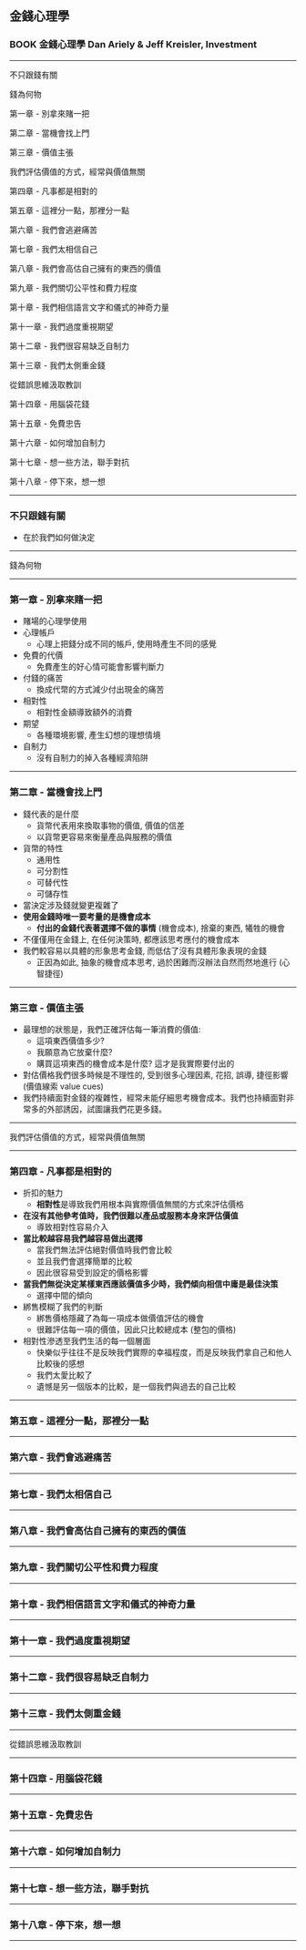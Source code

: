 ## 金錢心理學

### BOOK 金錢心理學 Dan Ariely & Jeff Kreisler, Investment

---

不只跟錢有關

錢為何物

第一章 - 別拿來賭一把

第二章 - 當機會找上門

第三章 - 價值主張

我們評估價值的方式，經常與價值無關

第四章 - 凡事都是相對的

第五章 - 這裡分一點，那裡分一點

第六章 - 我們會逃避痛苦

第七章 - 我們太相信自己

第八章 - 我們會高估自己擁有的東西的價值

第九章 - 我們關切公平性和費力程度

第十章 - 我們相信語言文字和儀式的神奇力量

第十一章 - 我們過度重視期望

第十二章 - 我們很容易缺乏自制力

第十三章 - 我們太側重金錢

從錯誤思維汲取教訓

第十四章 - 用腦袋花錢

第十五章 - 免費忠告

第十六章 - 如何增加自制力

第十七章 - 想一些方法，聯手對抗

第十八章 - 停下來，想一想

---

### 不只跟錢有關

- 在於我們如何做決定

---

錢為何物

---

### 第一章 - 別拿來賭一把

- 賭場的心理學使用
- 心理帳戶
  - 心理上把錢分成不同的帳戶, 使用時產生不同的感覺
- 免費的代價
  - 免費產生的好心情可能會影響判斷力
- 付錢的痛苦
  - 換成代幣的方式減少付出現金的痛苦
- 相對性
  - 相對性金額導致額外的消費
- 期望
  - 各種環境影響, 產生幻想的理想情境
- 自制力
  - 沒有自制力的掉入各種經濟陷阱

---

### 第二章 - 當機會找上門

- 錢代表的是什麼
  - 貨幣代表用來換取事物的價值, 價值的信差
  - 以貨幣更容易來衡量產品與服務的價值
- 貨幣的特性
  - 通用性
  - 可分割性
  - 可替代性
  - 可儲存性
- 當決定涉及錢就變更複雜了
- **使用金錢時唯一要考量的是機會成本**
  - **付出的金錢代表著選擇不做的事情** (機會成本), 捨棄的東西, 犧牲的機會
- 不僅僅用在金錢上, 在任何決策時, 都應該思考應付的機會成本
- 我們較容易以具體的形象思考金錢, 而低估了沒有具體形象表現的金錢
  - 正因為如此, 抽象的機會成本思考, 過於困難而沒辦法自然而然地進行 (心智捷徑)

---

### 第三章 - 價值主張

- 最理想的狀態是，我們正確評估每一筆消費的價值:
  - 這項東西價值多少?
  - 我願意為它放棄什麼?
  - 購買這項東西的機會成本是什麼? 這才是我實際要付出的
- 對估價格我們很多時候是不理性的, 受到很多心理因素, 花招, 誤導, 捷徑影響 (價值線索 value cues)
- 我們持續面對金錢的複雜性，經常未能仔細思考機會成本。我們也持續面對非常多的外部誘因，試圖讓我們花更多錢。

---

我們評估價值的方式，經常與價值無關

---

### 第四章 - 凡事都是相對的

- 折扣的魅力
  - **相對性**是導致我們用根本與實際價值無關的方式來評估價格
- **在沒有其他參考值時，我們很難以產品或服務本身來評估價值**
  - 導致相對性容易介入
- **當比較越容易我們越容易做出選擇**
  - 當我們無法評估絕對價值時我們會比較
  - 並且我們會選擇簡單的比較
  - 因此很容易受到設定的價格影響
- **當我們無從決定某樣東西應該價值多少時，我們傾向相信中庸是最佳決策**
  - 選擇中間的傾向
- 綁售模糊了我們的判斷
  - 綁售價格隱藏了為每一項成本做價值評估的機會
  - 很難評估每一項的價值，因此只比較總成本 (整包的價格)
- 相對性滲透至我們生活的每一個層面
  - 快樂似乎往往不是反映我們實際的幸福程度，而是反映我們拿自己和他人比較後的感想
  - 我們太愛比較了
  - 遺憾是另一個版本的比較，是一個我們與過去的自己比較

---

### 第五章 - 這裡分一點，那裡分一點

---

### 第六章 - 我們會逃避痛苦

---

### 第七章 - 我們太相信自己

---

### 第八章 - 我們會高估自己擁有的東西的價值

---

### 第九章 - 我們關切公平性和費力程度

---

### 第十章 - 我們相信語言文字和儀式的神奇力量

---

### 第十一章 - 我們過度重視期望

---

### 第十二章 - 我們很容易缺乏自制力

---

### 第十三章 - 我們太側重金錢

---

從錯誤思維汲取教訓

---

### 第十四章 - 用腦袋花錢

---

### 第十五章 - 免費忠告

---

### 第十六章 - 如何增加自制力

---

### 第十七章 - 想一些方法，聯手對抗

---

### 第十八章 - 停下來，想一想

---
